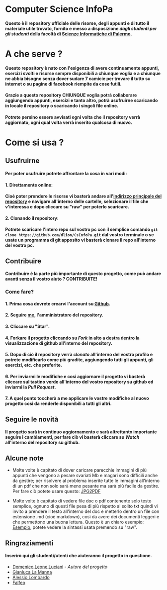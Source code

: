 # Computer Science InfoPa
#### Questo è il repository ufficiale delle risorse, degli appunti e di tutto il materiale utile trovato, fornito e messo a disposizione *dagli studenti per gli studenti* della facoltà di [Scienze Informatiche di Palermo](http://cs.unipa.it).

# A che serve ?
#### Questo repository è nato con l'esigenza di avere continuamente appunti, esercizi svolti e risorse sempre disponibili a chiunque voglia e a chiunque ne abbia bisogno senza dover sudare 7 camicie per trovare il tutto su internet o su pagine di facebook riempite da cose futili.
#### Grazie a questo repository CHIUNQUE voglia potrà collaborare aggiungendo appunti, esercizi e tanto altro, potrà usufruirne scaricando in locale il repository o scaricando i singoli file online.
#### Potrete persino essere avvisati ogni volta che il repository verrà aggiornato, ogni qual volta verrà inserito qualcosa di nuovo.

# Come si usa ?

## Usufruirne
#### Per poter usufruire potrete affrontare la cosa in vari modi:
#### 1. Direttamente online:
#### Cioè poter prendere le risorse vi basterà andare all'[indirizzo principale del repository](http://github.com/DLion/CsInfoPa) e navigare all'interno delle cartelle, selezionare il file che v'interessa e dopo cliccare su "raw" per poterlo scaricare.
#### 2. Clonando il repository:
#### Potrete scaricare l'intero repo sul vostro pc con il semplice comando ``` git clone https://github.com/dlion/CsInfoPa.git ``` dal vostro terminale o se usate un programma di git apposito vi basterà clonare il repo all'interno del vostro pc.

## Contribuire
#### Contribuire è la parte più importante di questo progetto, come può andare avanti senza il vostro aiuto ? CONTRIBUITE!
### Come fare?
#### 1. Prima cosa dovrete crearvi l'account su [Github](http://github.com).
#### 2. Seguire [me](http://github.com/DLion), l'amministratore del repository.
#### 3. Cliccare su "Star".
#### 4. Forkare il progetto cliccando su *Fork* in alto a destra dentro la visualizzazione di github all'interno del repository.
#### 5. Dopo di ciò il repository verrà *clonato* all'interno del vostro profilo e potrete modificarlo come più gradite, aggiungendo tutti gli appunti, gli esercizi, etc. che preferite.
#### 6. Per inviarmi le modifiche e così aggiornare il progetto vi basterà cliccare sul tastino verde all'interno del vostro repository su github ed inviarmi la *Pull Request*.
#### 7. A quel punto toccherà a me applicare le vostre modifiche al nuovo progetto così da renderle disponibili a tutti gli altri.

## Seguire le novità
#### Il progetto sarà in continuo aggiornamento e sarà altrettanto importante seguire i cambiamenti, per fare ciò vi basterà cliccare su *Watch* all'interno del repository su github.

## Alcune note
* Molte volte è capitato di dover caricare parecchie immagini di più appunti che vengono a pesare svariati Mb e magari sono difficili anche da gestire; per risolvere al problema inserite tutte le immagini all'interno di un pdf che non solo sarà meno pesante ma sarà più facile da gestire. Per fare ciò potete usare questo: [JPG2PDF](http://www.convert-jpg-to-pdf.net)

* Molte volte è capitato di vedere file doc o pdf contenente solo testo semplice, ognuno di questi file pesa di più rispetto al solito txt quindi vi invito a prendere il testo all'interno del doc e metterlo dentro un file con estensione .md (cioè markdown), così da avere dei documenti leggeri e che permettono una buona lettura. Questo è un chiaro esempio: [Esempio](https://github.com/dlion/CsInfoPa/blob/master/Sistemi%20Operativi/compito_S.O.I-II.%20del%2019.09.2012.md), potete vedere la sintassi usata premendo su "raw".

## Ringraziamenti
#### Inserirò qui gli studenti/utenti che aiuteranno il progetto in questione.
* [Domenico Leone Luciani](http://github.com/DLion) - *Autore del progetto*
* [Gianluca La Manna](http://github.com/Hanslukas)
* [Alessio Lombardo](http://github.com/alessiolombardo)
* [Falfeo](http://github.com/falfeo)
